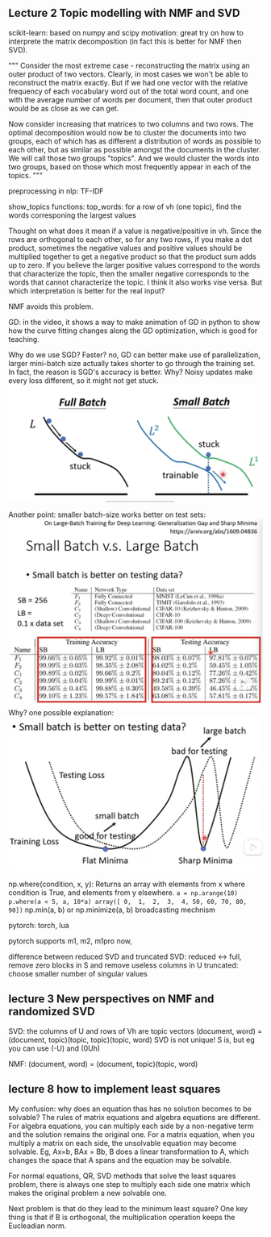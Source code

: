 ## Lecture 2 Topic modelling with NMF and SVD

scikit-learn: based on numpy and scipy
motivation: great try on how to interprete the matrix decomposition (in fact this is better for NMF then SVD).

"""
Consider the most extreme case - reconstructing the matrix using an outer product of two vectors. Clearly, in most cases we won't be able to reconstruct the matrix exactly. But if we had one vector with the relative frequency of each vocabulary word out of the total word count, and one with the average number of words per document, then that outer product would be as close as we can get.

Now consider increasing that matrices to two columns and two rows. The optimal decomposition would now be to cluster the documents into two groups, each of which has as different a distribution of words as possible to each other, but as similar as possible amongst the documents in the cluster. We will call those two groups "topics". And we would cluster the words into two groups, based on those which most frequently appear in each of the topics. 
"""

preprocessing in nlp: TF-IDF 


show_topics functions: top_words: for a row of vh (one topic), find the words corresponing the largest values

Thought on what does it mean if a value is negative/positive in vh.
Since the rows are orthogonal to each other, so for any two rows, if you make a dot product, sometimes the negative values and positive values should be multiplied together to get a negative product so that the product sum adds up to zero. If you believe the larger positive values correspond to the words that characterize the topic, then the smaller negative corresponds to the words that cannot characterize the topic. I think it also works vise versa.
But which interpretation is better for the real input?

NMF avoids this problem.

GD: in the video, it shows a way to make animation of GD in python to show how the curve fitting changes along the GD optimization, which is good for teaching.

Why do we use SGD?
Faster? no, GD can better make use of parallelization, larger mini-batch size actually takes shorter to go through the training set.
In fact, the reason is SGD's accuracy is better. Why?
Noisy updates make every loss different, so it might not get stuck.
![picture 1](../images/5ce0f7eecaecd39de6ae00c32c60bad7937b69872e36c59ff934726a0b5189b4.png)  

Another point: smaller batch-size works better on test sets:
![picture 2](../images/2552d6d52ab8634b88d8a3672bef3cadcfc991a451f749b64aa8cfbaf74dc821.png)  
Why?
one possible explanation:
![picture 3](../images/8c4220d8a4006a74a365cba800b81eae888394bf7ae9698c5abfd0fb0766f14e.png)  


np.where(condition, x, y):
Returns an array with elements from x where condition is True, and elements from y elsewhere.
`
a = np.arange(10)
p.where(a < 5, a, 10*a)
array([ 0,  1,  2,  3,  4, 50, 60, 70, 80, 90])
`
np.min(a, b) or np.minimize(a, b) broadcasting mechnism

pytorch: torch, lua

pytorch supports m1, m2, m1pro now, 

difference between reduced SVD and truncated SVD:
reduced <-> full, remove zero blocks in S and remove useless columns in U
truncated: choose smaller number of singular values

## lecture 3 New perspectives on NMF and randomized SVD

SVD: the columns of U and rows of Vh are topic vectors
(document, word) = (document, topic)(topic, topic)(topic, word)
SVD is not unique! S is, but eg you can use (-U) and (0Uh)

NMF:
(document, word) = (document, topic)(topic, word)

## lecture 8 how to implement least squares
My confusion: why does an equation thas has no solution becomes to be solvable?
The rules of matrix equations and algebra equations are different. For algebra equations, you can multiply each side by a non-negative term and the solution remains the original one. For a matrix equation, when you multiply a matrix on each side, the unsolvable equation may become solvable. Eg, Ax=b, BAx = Bb, B does a linear transformation to A, which changes the space that A spans and the equation may be solvable.

For normal equations, QR, SVD methods that solve the least squares problem, there is always one step to multiply each side one matrix which makes the original problem a new solvable one.

Next problem is that do they lead to the minimum least square? 
One key thing is that if B is orthogonal, the multiplication operation keeps the Eucleadian norm.